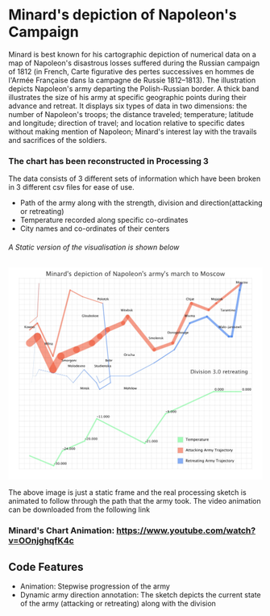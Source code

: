 # Minard's depiction of Napoleon's Campaign

Minard is best known for his cartographic depiction of numerical data on a map of Napoleon's disastrous losses suffered during the Russian campaign of 1812 (in French, Carte figurative des pertes successives en hommes de l'Armée Française dans la campagne de Russie 1812–1813). The illustration depicts Napoleon's army departing the Polish-Russian border. A thick band illustrates the size of his army at specific geographic points during their advance and retreat. It displays six types of data in two dimensions: the number of Napoleon's troops; the distance traveled; temperature; latitude and longitude; direction of travel; and location relative to specific dates without making mention of Napoleon; Minard's interest lay with the travails and sacrifices of the soldiers.

### The chart has been reconstructed in Processing 3
The data consists of 3 different sets of information which have been broken in 3 different csv files for ease of use.
- Path of the army along with the strength, division and direction(attacking or retreating)
- Temperature recorded along specific co-ordinates
- City names and co-ordinates of their centers

###### A Static version of the visualisation is shown below
![Minard's Chart Static Image](https://github.com/amittal-tcd/TCD-work/blob/master/Data%20Visualization/Minard's%20depiction%20of%20Napoleon's%20Campaign/Minard.jpg)

The above image is just a static frame and the real processing sketch is animated to follow through the path that the army took. The video animation can be downloaded from the following link

### Minard's Chart Animation: https://www.youtube.com/watch?v=OOnjghqfK4c

## Code Features
- Animation: Stepwise progression of the army
- Dynamic army direction annotation: The sketch depicts the current state of the army (attacking or retreating) along with the division